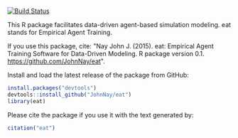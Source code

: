 <!-- README.md is generated from README.Rmd. Please edit that file -->
[![Build Status](https://magnum.travis-ci.com/JohnNay/eat.png?branch=master)](https://magnum.travis-ci.com/JohnNay/eat)

This R package facilitates data-driven agent-based simulation modeling. eat stands for Empirical Agent Training.

If you use this package, cite: "Nay John J. (2015). eat: Empirical Agent Training Software for Data-Driven Modeling. R package version 0.1. <https://github.com/JohnNay/eat>".

Install and load the latest release of the package from GitHub:

``` r
install.packages("devtools")
devtools::install_github("JohnNay/eat")
library(eat)
```

Please cite the package if you use it with the text generated by:

``` r
citation("eat")
```

